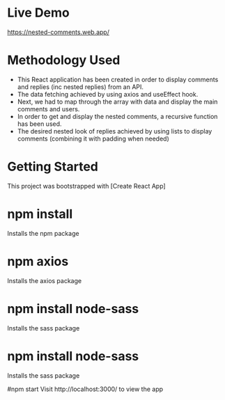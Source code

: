 # Live Demo

https://nested-comments.web.app/

# Methodology Used

- This React application has been created in order to display comments and replies (inc nested replies)
  from an API.
- The data fetching achieved by using axios and useEffect hook.
- Next, we had to map through the array with data and display the main comments and users.
- In order to get and display the nested comments, a recursive function has been used.
- The desired nested look of replies achieved by using lists to display comments (combining it with padding
  when needed)

# Getting Started
This project was bootstrapped with [Create React App]

# npm install
Installs the npm package

# npm axios
Installs the axios package 

# npm install node-sass
Installs the sass package

# npm install node-sass
Installs the sass package

#npm start 
Visit http://localhost:3000/ to view the app


